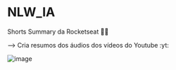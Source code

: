 # NLW_IA

Shorts Summary da Rocketseat 🚀✨

--> Cria resumos dos áudios dos vídeos do Youtube :yt:

![image](https://github.com/victoriaflb/NLW_IA/assets/122183830/b8be6997-41cc-4499-8afc-65872b67a77b)
